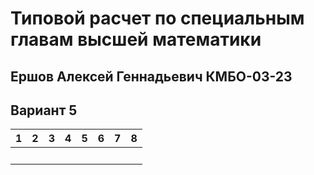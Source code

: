 # Типовой расчет по специальным главам высшей математики

## Ершов Алексей Геннадьевич КМБО-03-23

## Вариант 5

| 1    | 2    | 3    | 4    | 5    | 6    | 7    | 8    |
| ---- | ---- | ---- | ---- | ---- | ---- | ---- | ---- |
| <br> | <br> | <br> | <br> | <br> | <br> | <br> | <br> |
